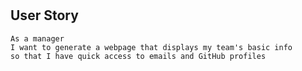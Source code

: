 #

## User Story

```
As a manager
I want to generate a webpage that displays my team's basic info
so that I have quick access to emails and GitHub profiles
```
